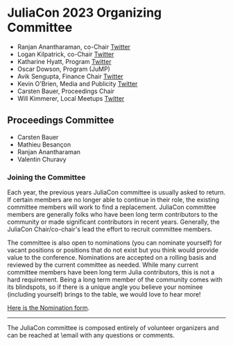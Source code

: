 # JuliaCon 2023 Organizing Committee

* Ranjan Anantharaman, co-Chair [Twitter](https://twitter.com/ranjan_ananth)
* Logan Kilpatrick, co-Chair [Twitter](https://twitter.com/OfficialLoganK)
* Katharine Hyatt, Program [Twitter](https://twitter.com/kslimes)
* Oscar Dowson, Program (JuMP)
* Avik Sengupta, Finance Chair [Twitter](https://twitter.com/aviksengupta)
* Kevin O'Brien, Media and Publicity [Twitter](https://twitter.com/dragonflystats)
* Carsten Bauer, Proceedings Chair 
* Will Kimmerer, Local Meetups [Twitter](https://twitter.com/KimmererWill)

## Proceedings Committee

* Carsten Bauer
* Mathieu Besançon
* Ranjan Anantharaman
* Valentin Churavy


### Joining the Committee

Each year, the previous years JuliaCon committee is usually asked to return. If certain members are no longer able to continue in their role, the existing committee members will work to find a replacement. JuliaCon committee members are generally folks who have been long term contributors to the community or made significant contributors in recent years. Generally, the JuliaCon Chair/co-chair's lead the effort to recruit committee members.

The committee is also open to nominations (you can nominate yourself) for vacant positions or positions that do not exist but you think would provide value to the conference. Nominations are accepted on a rolling basis and reviewed by the current committee as needed. While many current committee members have been long term Julia contributors, this is not a hard requirement. Being a long term member of the community comes with its blindspots, so if there is a unique angle you believe your nominee (including yourself) brings to the table, we would love to hear more!

[Here is the Nomination form](https://forms.gle/yaLKyrGew2KSo1WJ8).

---

The JuliaCon committee is composed entirely of volunteer organizers and can be reached at \email with any questions or comments.
